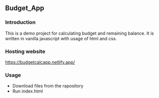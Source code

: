## Budget_App

### Introduction
This is a demo project for calculating budget and remaining balance.
It is written in vanilla javascript with usage of html and css.

### Hosting website
https://budgetcalcapp.netlify.app/

### Usage
- Download files from the rapository
- Run index.html
